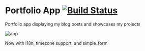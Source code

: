 Portfolio App [![Build Status](https://travis-ci.org/Hobogrammer/Portfolio.png?branch=master)](https://travis-ci.org/Hobogrammer/Portfolio)
==========

Portfolio app displaying my blog posts and showcases my projects



![app][image]

[image]:http://tinypic.com/r/2uthr38/8 "App screen"

Now with I18n, timezone support, and simple_form
